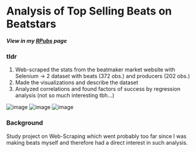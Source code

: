 # Analysis of Top Selling Beats on Beatstars

***View in my [RPubs](https://rpubs.com/tim_toothed/1121360) page***

### tldr

1. Web-scraped the stats from the beatmaker market website with Selenium -> 2 dataset with beats (372 obs.) and producers (202 obs.)
2. Made the visualizations and describe the dataset
3. Analyzed correlations and found factors of success by regression analysis (not so much interesting tbh...)

![image](https://github.com/tim-toothed/Portfolio_Projects/assets/148921597/783cdc0d-3704-4cef-b14c-e89822a3af6e)
![image](https://github.com/tim-toothed/Portfolio_Projects/assets/148921597/1e622503-c085-48ff-93e1-3514ab558eb0)
![image](https://github.com/tim-toothed/Portfolio_Projects/assets/148921597/f9482095-dd74-43ce-a6c6-17106f627d1e)

### Background
Study project on Web-Scraping which went probably too far since I was making beats myself and therefore had a direct interest in such analysis.
